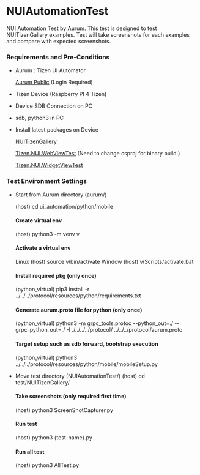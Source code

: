 # NUIAutomationTest
NUI Automation Test by Aurum. This test is designed to test NUITizenGallery examples. Test will take screenshots for each examples and compare with expected screenshots.

### Requirements and Pre-Conditions
- Aurum : Tizen UI Automator

  [Aurum Public](https://review.tizen.org/gerrit/#/admin/projects/platform/core/uifw/aurum) (Login Required)

- Tizen Device (Raspberry PI 4 Tizen)

- Device SDB Connection on PC

- sdb, python3 in PC

- Install latest packages on Device

  [NUITizenGallery](https://github.com/nui-dali/NUITizenGallery)

  [Tizen.NUI.WebViewTest](https://github.com/Samsung/TizenFX/tree/master/test/Tizen.NUI.WebViewTest) (Need to change csproj for binary build.)

  [Tizen.NUI.WidgetViewTest](https://github.com/Samsung/TizenFX/tree/master/test/Tizen.NUI.WidgetViewTest)

### Test Environment Settings
- Start from Aurum directory (aurum/)

  (host) cd ui_automation/python/mobile

  #### Create virtual env
  (host) python3 -m venv v

  #### Activate a virtual env
  Linux
  (host) source v/bin/activate
  Window
  (host) v/Scripts/activate.bat

  #### Install required pkg (only once)
  (python_virtual) pip3 install -r ../../../protocol/resources/python/requirements.txt

  #### Generate aurum.proto file for python (only once)
  (python_virtual) python3 -m grpc_tools.protoc --python_out=./ --grpc_python_out=./ -I ./../../../protocol/ ../../../protocol/aurum.proto

  #### Target setup such as sdb forward, bootstrap execution
  (python_virtual) python3 ../../../protocol/resources/python/mobile/mobileSetup.py

- Move test directory (NUIAutomationTest/)
  (host) cd test/NUITizenGallery/

  #### Take screenshots (only required first time)
  (host) python3 ScreenShotCapturer.py

  #### Run test
  (host) python3 {test-name}.py

  #### Run all test
  (host) python3 AllTest.py
